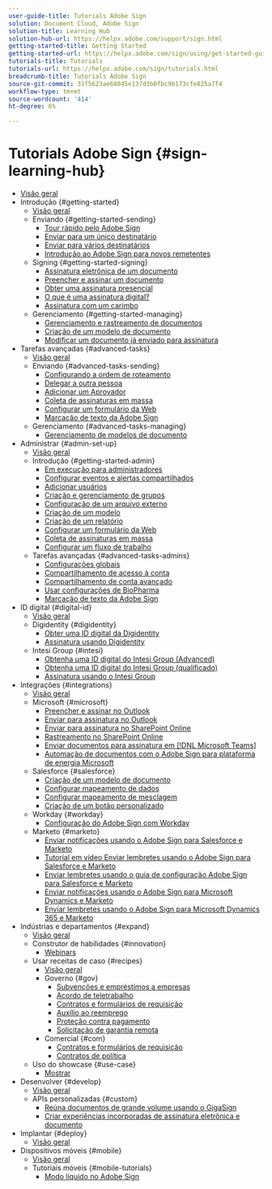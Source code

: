 ```yaml
---
user-guide-title: Tutorials Adobe Sign
solution: Document Cloud, Adobe Sign
solution-title: Learning Hub
solution-hub-url: https://helpx.adobe.com/support/sign.html
getting-started-title: Getting Started
getting-started-url: https://helpx.adobe.com/sign/using/get-started-guide.html
tutorials-title: Tutorials
tutorials-url: https://helpx.adobe.com/sign/tutorials.html
breadcrumb-title: Tutorials Adobe Sign
source-git-commit: 31f5623ae68845e137d3b0fbc9b173cfe825a7f4
workflow-type: tm+mt
source-wordcount: '414'
ht-degree: 6%

---
```



# Tutorials Adobe Sign {#sign-learning-hub}

+ [Visão geral](overview.md)
+ Introdução {#getting-started}
   + [Visão geral](sign-beginner-tutorials/beginner-users-overview.md)
   + Enviando {#getting-started-sending}
      + [Tour rápido pelo Adobe Sign](sign-beginner-tutorials/quick-tour.md)
      + [Enviar para um único destinatário](sign-beginner-tutorials/send-to-single-recipient.md)
      + [Enviar para vários destinatários](sign-beginner-tutorials/send-to-multiple-recipients.md)
      + [Introdução ao Adobe Sign para novos remetentes](sign-beginner-tutorials/new-sender.md)
   + Signing {#getting-started-signing}
      + [Assinatura eletrônica de um documento](sign-beginner-tutorials/electronically-sign-a-document.md)
      + [Preencher e assinar um documento](sign-beginner-tutorials/fill-and-sign.md)
      + [Obter uma assinatura presencial](sign-beginner-tutorials/sign-in-person.md)
      + [O que é uma assinatura digital?](sign-beginner-tutorials/sign-with-a-digital-signature.md)
      + [Assinatura com um carimbo](sign-beginner-tutorials/sign-with-a-stamp.md)
   + Gerenciamento {#getting-started-managing}
      + [Gerenciamento e rastreamento de documentos](sign-beginner-tutorials/manage-and-track.md)
      + [Criação de um modelo de documento](https://experienceleague.adobe.com/docs/document-cloud-learn/sign-learning-hub/admin-set-up/getting-started-admin/create-a-template.html)
      + [Modificar um documento já enviado para assinatura](sign-beginner-tutorials/modify-in-flight.md)
+ Tarefas avançadas {#advanced-tasks}
   + [Visão geral](sign-advanced-users/advanced-users-overview.md)
   + Enviando {#advanced-tasks-sending}
      + [Configurando a ordem de roteamento](sign-advanced-users/setting-up-routing.md)
      + [Delegar a outra pessoa](sign-advanced-users/delegate-signature.md)
      + [Adicionar um Aprovador](sign-advanced-users/add-an-approver.md)
      + [Coleta de assinaturas em massa](https://experienceleague.adobe.com/docs/document-cloud-learn/sign-learning-hub/admin-set-up/getting-started-admin/megasign.html)
      + [Configurar um formulário da Web](https://experienceleague.adobe.com/docs/document-cloud-learn/sign-learning-hub/admin-set-up/getting-started-admin/webform.html)
      + [Marcação de texto da Adobe Sign](https://experienceleague.adobe.com/docs/document-cloud-learn/sign-learning-hub/admin-set-up/advanced-tasks-admins/adobe-sign-text-tagging.html)
   + Gerenciamento {#advanced-tasks-managing}
      + [Gerenciamento de modelos de documento](sign-advanced-users/edit-a-template.md)
+ Administrar {#admin-set-up}
   + [Visão geral](admin/intro-admin-overview.md)
   + Introdução {#getting-started-admin}
      + [Em execução para administradores](admin/up-and-running-admin.md)
      + [Configurar eventos e alertas compartilhados](admin/set-up-shared-events-and-alert.md)
      + [Adicionar usuários](admin/add-users-to-your-account.md)
      + [Criação e gerenciamento de grupos](admin/create-and-manage-groups.md)
      + [Configuração de um arquivo externo](admin/set-up-your-external-archive.md)
      + [Criação de um modelo](sign-advanced-users/create-a-template.md)
      + [Criação de um relatório](admin/create-a-report.md)
      + [Configurar um formulário da Web](sign-advanced-users/webform.md)
      + [Coleta de assinaturas em massa](sign-advanced-users/megasign.md)
      + [Configurar um fluxo de trabalho](admin/building-a-custom-workflow.md)
   + Tarefas avançadas {#advanced-tasks-admins}
      + [Configurações globais](admin/learn-about-global-settings.md)
      + [Compartilhamento de acesso à conta](admin/share-account-access.md)
      + [Compartilhamento de conta avançado](admin/advanced-account-sharing.md)
      + [Usar configurações de BioPharma](admin/use-bio-pharma-settings.md)
      + [Marcação de texto da Adobe Sign](sign-advanced-users/adobe-sign-text-tagging.md)
+ ID digital {#digital-id}
   + [Visão geral](digitalid/digitalid-overview.md)
   + Digidentity {#digidentity}
      + [Obter uma ID digital da Digidentity](digitalid/digidentity-reg.md)
      + [Assinatura usando Digidentity](digitalid/digidentity-sign.md)
   + Intesi Group {#intesi}
      + [Obtenha uma ID digital do Intesi Group (Advanced)](digitalid/intesi-advanced.md)
      + [Obtenha uma ID digital do Intesi Group (qualificado)](digitalid/intesi-qualified.md)
      + [Assinatura usando o Intesi Group](digitalid/intesi-sign.md)
+ Integrações {#integrations}
   + [Visão geral](integrations/integrations-overview.md)
   + Microsoft {#microsoft}
      + [Preencher e assinar no Outlook](integrations/fill-and-sign-doc-microsoft-outlook.md)
      + [Enviar para assinatura no Outlook](integrations/send-for-signature-with-outlook.md)
      + [Enviar para assinatura no SharePoint Online](integrations/send-for-signature-with-sharepoint-online.md)
      + [Rastreamento no SharePoint Online](integrations/track-an-agreement-with-sharepoint-online.md)
      + [Enviar documentos para assinatura em [!DNL Microsoft Teams]](integrations/adobe-sign-teams-mortgage.md)
      + [Automação de documentos com o Adobe Sign para plataforma de energia Microsoft](integrations/documentautomation.md)
   + Salesforce {#salesforce}
      + [Criação de um modelo de documento](integrations/create-an-agreement-template.md)
      + [Configurar mapeamento de dados](integrations/set-up-data-mapping.md)
      + [Configurar mapeamento de mesclagem](integrations/set-up-merging-map.md)
      + [Criação de um botão personalizado](integrations/create-a-custom-button.md)
   + Workday {#workday}
      + [Configuração do Adobe Sign com Workday](integrations/workday.md)
   + Marketo {#marketo}
      + [Enviar notificações usando o Adobe Sign para Salesforce e Marketo](integrations/marketo-salesforce-sms.md)
      + [Tutorial em vídeo Enviar lembretes usando o Adobe Sign para Salesforce e Marketo](integrations/marketo-salesforce-reminder-video.md)
      + [Enviar lembretes usando o guia de configuração Adobe Sign para Salesforce e Marketo](integrations/marketo-salesforce-reminder.md)
      + [Enviar notificações usando o Adobe Sign para Microsoft Dynamics e Marketo](integrations/marketo-dynamics-sms.md)
      + [Enviar lembretes usando o Adobe Sign para Microsoft Dynamics 365 e Marketo](integrations/marketo-dynamics-reminder.md)
+ Indústrias e departamentos {#expand}
   + [Visão geral](sign-usecase/expand-inspire-overview.md)
   + Construtor de habilidades {#innovation}
      + [Webinars](sign-usecase/innovation-series.md)
   + Usar receitas de caso {#recipes}
      + [Visão geral](sign-usecase/recipes.md)
      + Governo {#gov}
         + [Subvenções e empréstimos a empresas](sign-usecase/usecasegovgrants.md)
         + [Acordo de teletrabalho](sign-usecase/usecasegovtelework.md)
         + [Contratos e formulários de requisição](sign-usecase/usecasegovcontracts.md)
         + [Auxílio ao reemprego](sign-usecase/usecasegovreemployment.md)
         + [Proteção contra pagamento](sign-usecase/usecasegovpaycheck.md)
         + [Solicitação de garantia remota](sign-usecase/usecasegovremote.md)
      + Comercial {#com}
         + [Contratos e formulários de requisição](sign-usecase/usecasecomcontracts.md)
         + [Contratos de política](sign-usecase/usecasecompolicy.md)
   + Uso do showcase {#use-case}
      + [Mostrar](sign-usecase/use-case-showcase.md)
+ Desenvolver {#develop}
   + [Visão geral](develop/develop-overview.md)
   + APIs personalizadas {#custom}
      + [Reúna documentos de grande volume usando o GigaSign](develop/gigasign.md)
      + [Criar experiências incorporadas de assinatura eletrônica e documento](develop/embeddedesignature.md)
+ Implantar {#deploy}
   + [Visão geral](deploy-overview.md)
+ Dispositivos móveis {#mobile}
   + [Visão geral](mobile/mobile-overview.md)
   + Tutoriais móveis {#mobile-tutorials}
      + [Modo líquido no Adobe Sign](mobile/liquidmode.md)
